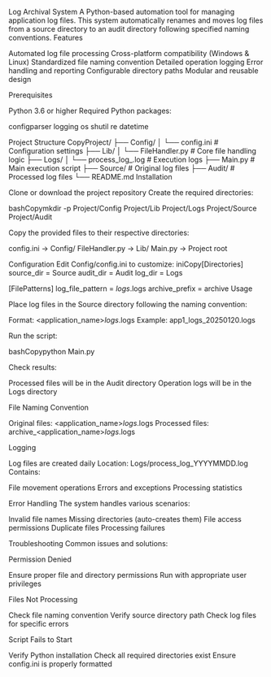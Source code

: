 Log Archival System
A Python-based automation tool for managing application log files. This system automatically renames and moves log files from a source directory to an audit directory following specified naming conventions.
Features

Automated log file processing
Cross-platform compatibility (Windows & Linux)
Standardized file naming convention
Detailed operation logging
Error handling and reporting
Configurable directory paths
Modular and reusable design

Prerequisites

Python 3.6 or higher
Required Python packages:

configparser
logging
os
shutil
re
datetime



Project Structure
CopyProject/
├── Config/
│   └── config.ini           # Configuration settings
├── Lib/
│   └── FileHandler.py       # Core file handling logic
├── Logs/
│   └── process_log_<YYYYMMDD>.log  # Execution logs
├── Main.py                  # Main execution script
├── Source/                  # Original log files
├── Audit/                   # Processed log files
└── README.md
Installation

Clone or download the project repository
Create the required directories:

bashCopymkdir -p Project/Config Project/Lib Project/Logs Project/Source Project/Audit

Copy the provided files to their respective directories:

config.ini → Config/
FileHandler.py → Lib/
Main.py → Project root



Configuration
Edit Config/config.ini to customize:
iniCopy[Directories]
source_dir = Source
audit_dir = Audit
log_dir = Logs

[FilePatterns]
log_file_pattern = *_logs_*.logs
archive_prefix = archive
Usage

Place log files in the Source directory following the naming convention:

Format: <application_name>_logs_<YYYYMMDD>.logs
Example: app1_logs_20250120.logs


Run the script:

bashCopypython Main.py

Check results:

Processed files will be in the Audit directory
Operation logs will be in the Logs directory



File Naming Convention

Original files: <application_name>_logs_<YYYYMMDD>.logs
Processed files: archive_<application_name>_logs_<YYYYMMDD>.logs

Logging

Log files are created daily
Location: Logs/process_log_YYYYMMDD.log
Contains:

File movement operations
Errors and exceptions
Processing statistics



Error Handling
The system handles various scenarios:

Invalid file names
Missing directories (auto-creates them)
File access permissions
Duplicate files
Processing failures

Troubleshooting
Common issues and solutions:

Permission Denied

Ensure proper file and directory permissions
Run with appropriate user privileges


Files Not Processing

Check file naming convention
Verify source directory path
Check log files for specific errors


Script Fails to Start

Verify Python installation
Check all required directories exist
Ensure config.ini is properly formatted